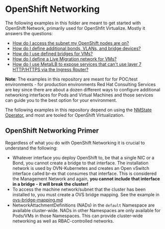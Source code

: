 # OpenShift Networking

The following examples in this folder are meant to get started with OpenShift Network, primarily used for OpenShfit Virtualize.  Mostly it answers the questions:

- [How do I access the subnet my OpenShift nodes are on?](ovs-bridge-mapping.md)
- [How do I define additional bonds, VLANs, and bridge devices?](./nmstate-examples.md)
- [How do I use defined bridges for VMs?](./nad-examples.md)
- [How do I define a Live Migration network for VMs?](./live-migration-network.md)
- [How do I use MetalLB to expose services that can't use layer 7 HTTP/HTTPS via the Ingress Router?](./metallb-deployment.md)

**Note**: The examples in this repository are meant for for POC/test environments - for production environments Red Hat Consulting Services are key since there are about a dozen different ways to configure additional networking interfaces for Pods and Virtual Machines and those services can guide you to the best option for your environment.

The following examples in this repository depend on using the [NMState Operator](./nmstate-operator.md), and most are tooled for OpenShift Virtualization.

## OpenShift Networking Primer

Regardless of what you do with OpenShift Networking it is crucial to understand the following:

- Whatever interface you deploy OpenShift to, be that a single NIC or a Bond, you cannot create a bridge to that interface.  The installation network is used by OVN-Kubernetes and creates an Open vSwitch interface called br-ex that consumes that interface.  This is considered the Management Network and again, **you cannot include that interface in a bridge - it will break the cluster!**
- To access the machine network/subnet that the cluster has been installed to, you must create a OVS bridge mapping.  See the example in [ovs-bridge-mapping.md](./ovs-bridge-mapping.md)
- NetworkAttachmentDefinitions (NADs) in the `default` Namespace are available cluster-wide.  NADs in other Namespaces are only available for Pods/VMs in those Namespaces.  This can provide cluster-wide networking as well as RBAC-controlled networks.